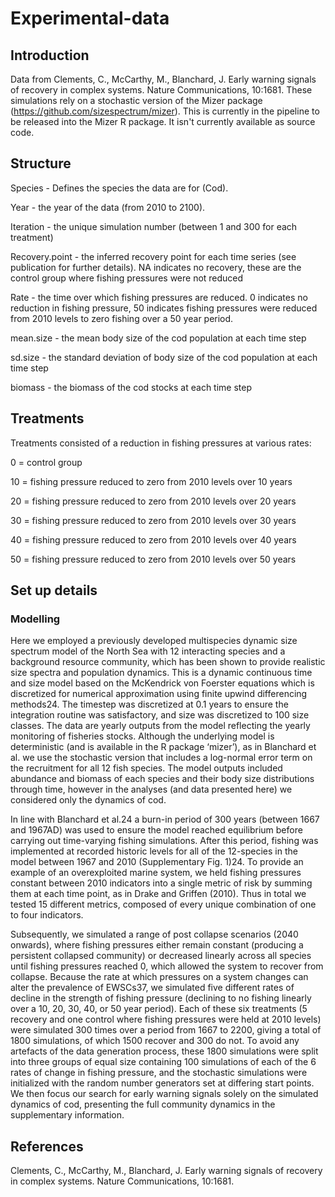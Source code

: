 # Experimental-data

## Introduction

Data from Clements, C., McCarthy, M., Blanchard, J. Early warning signals of recovery in complex systems. Nature Communications, 10:1681. These simulations rely on a stochastic version of the Mizer package (https://github.com/sizespectrum/mizer). This is currently in the pipeline to be released into the Mizer R package. It isn't currently available as source code.

## Structure

Species - Defines the species the data are for (Cod).

Year - the year of the data (from 2010 to 2100). 

Iteration - the unique simulation number (between 1 and 300 for each treatment)

Recovery.point - the inferred recovery point for each time series (see publication for further details). NA indicates no recovery, these are the control group where fishing pressures were not reduced

Rate - the time over which fishing pressures are reduced. 0 indicates no reduction in fishing pressure, 50 indicates fishing pressures were reduced from 2010 levels to zero fishing over a 50 year period.

mean.size - the mean body size of the cod population at each time step

sd.size - the standard deviation of body size of the cod population at each time step

biomass - the biomass of the cod stocks at each time step

## Treatments

Treatments consisted of a reduction in fishing pressures at various rates:

0 = control group

10 = fishing pressure reduced to zero from 2010 levels over 10 years

20 = fishing pressure reduced to zero from 2010 levels over 20 years

30 = fishing pressure reduced to zero from 2010 levels over 30 years

40 = fishing pressure reduced to zero from 2010 levels over 40 years

50 = fishing pressure reduced to zero from 2010 levels over 50 years

## Set up details

### Modelling

Here we employed a previously developed multispecies dynamic size spectrum model of the North Sea with 12 interacting species and a background resource community, which has been shown to provide realistic size spectra and population dynamics. This is a dynamic continuous time and size model based on the McKendrick von Foerster equations which is discretized for numerical approximation using finite upwind differencing methods24. The timestep was discretized at 0.1 years to ensure the integration routine was satisfactory, and size was discretized to 100 size classes. The data are yearly outputs from the model reflecting the yearly monitoring of fisheries stocks. Although the underlying model is deterministic (and is available in the R package ‘mizer’), as in Blanchard et al. we use the stochastic version that includes a log-normal error term on the recruitment for all 12 fish species. The model outputs included abundance and biomass of each species and their body size distributions through time, however in the analyses (and data presented here) we considered only the dynamics of cod. 

In line with Blanchard et al.24 a burn-in period of 300 years (between 1667 and 1967AD) was used to ensure the model reached equilibrium before carrying out time-varying fishing simulations. After this period, fishing was implemented at recorded historic levels for all of the 12-species in the model between 1967 and 2010 (Supplementary Fig. 1)24. To provide an example of an overexploited marine system, we held fishing pressures constant between 2010 indicators into a single metric of risk by summing them at each time point, as in Drake and Griffen (2010). Thus in total we tested 15 different metrics, composed of every unique combination of one to four indicators.

Subsequently, we simulated a range of post collapse scenarios (2040 onwards), where fishing pressures either remain constant (producing a persistent collapsed community) or decreased linearly across all species until fishing pressures reached 0, which allowed the system to recover from collapse. Because the rate at which pressures on a system changes can alter the prevalence of EWSCs37, we simulated five different rates of decline in the strength of fishing pressure (declining to no fishing linearly over a 10, 20, 30, 40, or 50 year period). Each of these six treatments (5 recovery and one control where fishing pressures were held at 2010 levels) were simulated 300 times over a period from 1667 to 2200, giving a total of 1800 simulations, of which 1500 recover and 300 do not. To avoid any artefacts of the data generation process, these 1800 simulations were split into three groups of equal size containing 100 simulations of each of the 6 rates of change in fishing pressure, and the stochastic simulations were initialized with the random number generators set at differing start points. We then focus our search for early warning signals solely on the simulated dynamics of cod, presenting the full community dynamics in the supplementary information.


## References

Clements, C., McCarthy, M., Blanchard, J. Early warning signals of recovery in complex systems. Nature Communications, 10:1681.